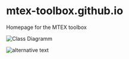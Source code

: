 mtex-toolbox.github.io
======================

Homepage for the MTEX toolbox

![Class Diagramm](http://plantuml.com/plantuml/png/LSh12O0m30NGLNG0cxlRQ8rQI1f9Vr2t5y6BnmUlBpLBB1mktGuSRIJowKnRmHvpDFPi5LoHiYaf-1fW9hDTFtm_5IET6jXfBSADZb2XZKqPVgTN3m00)

![alternative text](http://www.plantuml.com/plantuml/proxy?src=https://raw.githubusercontent.com/mtex-toolbox/mtex-toolbox.github.io/master/files/puml/geometry.puml)

